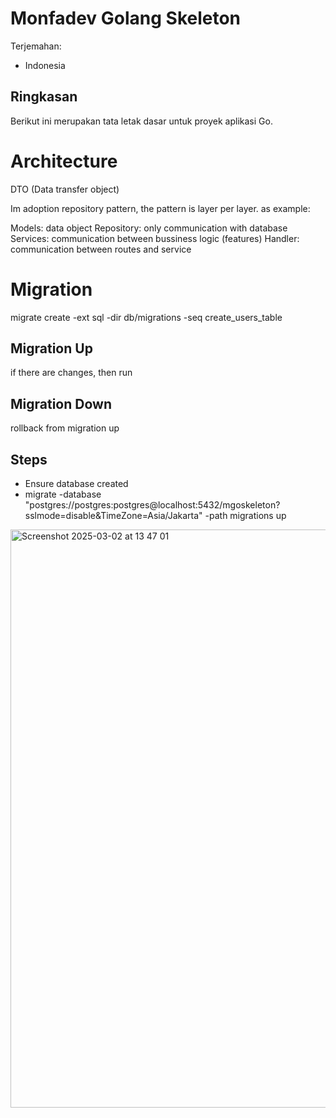 # Monfadev Golang Skeleton

Terjemahan:

- Indonesia

## Ringkasan

Berikut ini merupakan tata letak dasar untuk proyek aplikasi Go.

# Architecture

DTO (Data transfer object)

Im adoption repository pattern, the pattern is layer per layer. as example:

Models: data object
Repository: only communication with database
Services: communication between bussiness logic (features)
Handler: communication between routes and service

# Migration

migrate create -ext sql -dir db/migrations -seq create_users_table

## Migration Up

if there are changes, then run

## Migration Down

rollback from migration up

## Steps

- Ensure database created
- migrate -database "postgres://postgres:postgres@localhost:5432/mgoskeleton?sslmode=disable&TimeZone=Asia/Jakarta" -path migrations up

<img width="925" alt="Screenshot 2025-03-02 at 13 47 01" src="https://github.com/user-attachments/assets/331197d1-d7af-4ffa-a350-d4e9f4c57510" />

